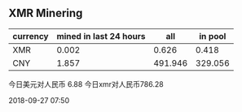 ## XMR Minering

|currency|mined in last 24 hours|all|in pool|
|---|---|---|---|
|XMR|0.002|0.626|0.418|
|CNY|1.857|491.946|329.056|

今日美元对人民币 6.88	今日xmr对人民币786.28


2018-09-27 07:50